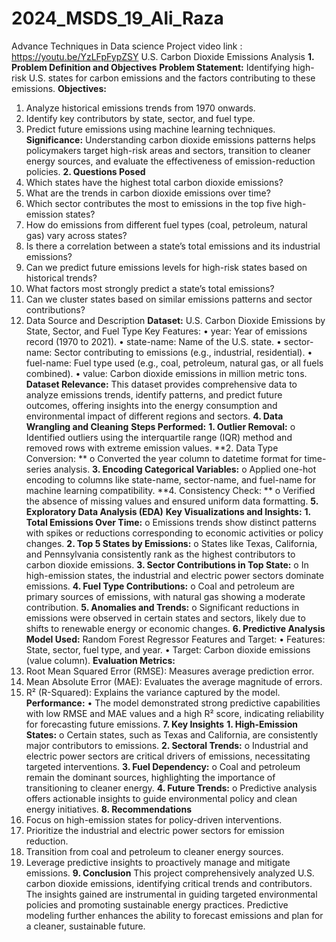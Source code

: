 # 2024_MSDS_19_Ali_Raza
Advance Techniques in Data science Project
video link : https://youtu.be/YzLFpFypZSY
U.S. Carbon Dioxide Emissions Analysis
**1. Problem Definition and Objectives**
**Problem Statement:**
Identifying high-risk U.S. states for carbon emissions and the factors contributing to these emissions.
**Objectives:**
1.	Analyze historical emissions trends from 1970 onwards.
2.	Identify key contributors by state, sector, and fuel type.
3.	Predict future emissions using machine learning techniques.
**Significance:**
Understanding carbon dioxide emissions patterns helps policymakers target high-risk areas and sectors, transition to cleaner energy sources, and evaluate the effectiveness of emission-reduction policies.
**2. Questions Posed**
1.	Which states have the highest total carbon dioxide emissions?
2.	What are the trends in carbon dioxide emissions over time?
3.	Which sector contributes the most to emissions in the top five high-emission states?
4.	How do emissions from different fuel types (coal, petroleum, natural gas) vary across states?
5.	Is there a correlation between a state’s total emissions and its industrial emissions?
6.	Can we predict future emissions levels for high-risk states based on historical trends?
7.	What factors most strongly predict a state’s total emissions?
8.	Can we cluster states based on similar emissions patterns and sector contributions?
3. Data Source and Description
**Dataset:**
U.S. Carbon Dioxide Emissions by State, Sector, and Fuel Type
Key Features:
•	year: Year of emissions record (1970 to 2021).
•	state-name: Name of the U.S. state.
•	sector-name: Sector contributing to emissions (e.g., industrial, residential).
•	fuel-name: Fuel type used (e.g., coal, petroleum, natural gas, or all fuels combined).
•	value: Carbon dioxide emissions in million metric tons.
**Dataset Relevance:**
This dataset provides comprehensive data to analyze emissions trends, identify patterns, and predict future outcomes, offering insights into the energy consumption and environmental impact of different regions and sectors.
**4. Data Wrangling and Cleaning**
**Steps Performed:**
**1.	Outlier Removal:** 
o	Identified outliers using the interquartile range (IQR) method and removed rows with extreme emission values.
**2.	Data Type Conversion: **
o	Converted the year column to datetime format for time-series analysis.
**3.	Encoding Categorical Variables:** 
o	Applied one-hot encoding to columns like state-name, sector-name, and fuel-name for machine learning compatibility.
**4.	Consistency Check: **
o	Verified the absence of missing values and ensured uniform data formatting.
**5. Exploratory Data Analysis (EDA)**
**Key Visualizations and Insights:**
**1.	Total Emissions Over Time:**
o	Emissions trends show distinct patterns with spikes or reductions corresponding to economic activities or policy changes.
**2.	Top 5 States by Emissions:**
o	States like Texas, California, and Pennsylvania consistently rank as the highest contributors to carbon dioxide emissions.
**3.	Sector Contributions in Top State:**
o	In high-emission states, the industrial and electric power sectors dominate emissions.
**4.	Fuel Type Contributions:**
o	Coal and petroleum are primary sources of emissions, with natural gas showing a moderate contribution.
**5.	Anomalies and Trends:**
o	Significant reductions in emissions were observed in certain states and sectors, likely due to shifts to renewable energy or economic changes.
**6. Predictive Analysis**
**Model Used:**
Random Forest Regressor
Features and Target:
•	Features: State, sector, fuel type, and year.
•	Target: Carbon dioxide emissions (value column).
**Evaluation Metrics:**
1.	Root Mean Squared Error (RMSE): Measures average prediction error.
2.	Mean Absolute Error (MAE): Evaluates the average magnitude of errors.
3.	R² (R-Squared): Explains the variance captured by the model.
**Performance:**
•	The model demonstrated strong predictive capabilities with low RMSE and MAE values and a high R² score, indicating reliability for forecasting future emissions.
**7. Key Insights**
**1.	High-Emission States:**
o	Certain states, such as Texas and California, are consistently major contributors to emissions.
**2.	Sectoral Trends:**
o	Industrial and electric power sectors are critical drivers of emissions, necessitating targeted interventions.
**3.	Fuel Dependency:**
o	Coal and petroleum remain the dominant sources, highlighting the importance of transitioning to cleaner energy.
**4.	Future Trends:**
o	Predictive analysis offers actionable insights to guide environmental policy and clean energy initiatives.
**8. Recommendations**
1.	Focus on high-emission states for policy-driven interventions.
2.	Prioritize the industrial and electric power sectors for emission reduction.
3.	Transition from coal and petroleum to cleaner energy sources.
4.	Leverage predictive insights to proactively manage and mitigate emissions.
**9. Conclusion**
This project comprehensively analyzed U.S. carbon dioxide emissions, identifying critical trends and contributors. The insights gained are instrumental in guiding targeted environmental policies and promoting sustainable energy practices. Predictive modeling further enhances the ability to forecast emissions and plan for a cleaner, sustainable future.
